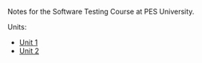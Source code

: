 Notes for the Software Testing Course at PES University.

Units:
  - [Unit 1](unit1.md)
  - [Unit 2](unit2.md)  
